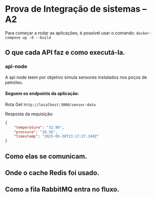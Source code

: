 # Prova de Integração de sistemas – A2

Para começar a rodar as aplicações, é possível usar o comando:
```docker-compose up -d --build```

## O que cada API faz e como executá-la.
### api-node
A api node teem por objetivo simula sensores instalados nos poços de petróleo.

#### Seguem os endpoints da aplicação:
Rota Get ```http://localhost:3000/sensor-data```

Resposta da requisição:
``` json
{
    "temperature": "32.98",
    "pressure": "18.56",
    "timestamp": "2025-05-30T23:17:27.349Z"
}
```

## Como elas se comunicam.


## Onde o cache Redis foi usado.


## Como a fila RabbitMQ entra no fluxo.
